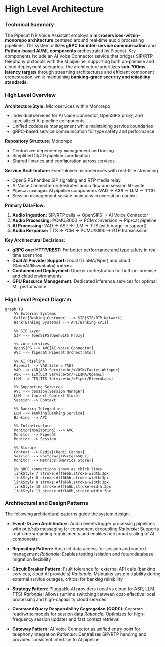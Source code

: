 # High Level Architecture

### Technical Summary

The Pipecat IVR Voice Assistant employs a **microservices-within-monorepo architecture** centered around real-time audio processing pipelines. The system utilizes **gRPC for inter-service communication** and **Python-based AI/ML components** orchestrated by Pipecat. Key components include an AI Voice Connector service that bridges SIP/RTP telephony protocols with the AI pipeline, supporting both on-premise and cloud deployment scenarios. The architecture prioritizes **sub-700ms latency targets** through streaming architectures and efficient component orchestration, while maintaining **banking-grade security and reliability standards**.

### High Level Overview

**Architecture Style:** Microservices within Monorepo
- Individual services for AI Voice Connector, OpenSIPS proxy, and specialized AI pipeline components
- Unified codebase management while maintaining service boundaries
- gRPC-based service communication for type safety and performance

**Repository Structure:** Monorepo
- Centralized dependency management and tooling
- Simplified CI/CD pipeline coordination
- Shared libraries and configuration across services

**Service Architecture:** Event-driven microservices with real-time streaming
- OpenSIPS handles SIP signaling and RTP media relay
- AI Voice Connector orchestrates audio flow and session lifecycle
- Pipecat manages AI pipeline components (VAD → ASR → LLM → TTS)
- Session management service maintains conversation context

**Primary Data Flow:**
1. **Audio Ingestion:** SIP/RTP calls → OpenSIPS → AI Voice Connector
2. **Audio Processing:** PCMU/8000 → PCM conversion → Pipecat pipeline
3. **AI Processing:** VAD → ASR → LLM → TTS (with barge-in support)
4. **Audio Response:** TTS → PCM → PCMU/8000 → RTP transmission

**Key Architectural Decisions:**
- **gRPC over HTTP/REST:** For better performance and type safety in real-time scenarios
- **Dual AI Provider Support:** Local (LLaMA/Piper) and cloud (OpenAI/ElevenLabs) options
- **Containerized Deployment:** Docker orchestration for both on-premise and cloud environments
- **GPU Resource Management:** Dedicated inference services for optimal ML performance

### High Level Project Diagram

```mermaid
graph TB
    %% External Systems
    Caller[Banking Customer] --> SIP[SIP/RTP Network]
    Bank[Banking Systems] --> API[Banking APIs]
    
    %% SIP Layer
    SIP --> OpenSIPS[OpenSIPS Proxy]
    
    %% Core Services
    OpenSIPS --> AVC[AI Voice Connector]
    AVC --> Pipecat[Pipecat Orchestrator]
    
    %% AI Pipeline
    Pipecat --> VAD[Silero VAD]
    VAD --> ASR[ASR Service<br/>VOSK/Faster-Whisper]
    ASR --> LLM[LLM Service<br/>LLaMA/OpenAI]
    LLM --> TTS[TTS Service<br/>Piper/ElevenLabs]
    
    %% Supporting Services
    AVC --> Session[Session Manager]
    LLM --> Context[Context Store]
    Session --> Context
    
    %% Banking Integration
    LLM --> Banking[Banking Service]
    Banking --> API
    
    %% Infrastructure
    Monitor[Monitoring] --> AVC
    Monitor --> Pipecat
    Monitor --> Session
    
    %% Storage
    Context --> Redis[(Redis Cache)]
    Session --> Postgres[(PostgreSQL)]
    Monitor --> Metrics[(Metrics Store)]
    
    %% gRPC connections shown as thick lines
    linkStyle 7 stroke:#ff6b6b,stroke-width:3px
    linkStyle 8 stroke:#ff6b6b,stroke-width:3px
    linkStyle 9 stroke:#ff6b6b,stroke-width:3px
    linkStyle 10 stroke:#ff6b6b,stroke-width:3px
    linkStyle 11 stroke:#ff6b6b,stroke-width:3px
```

### Architectural and Design Patterns

The following architectural patterns guide the system design:

- **Event-Driven Architecture:** Audio events trigger processing pipelines with pub/sub messaging for component decoupling
  _Rationale:_ Supports real-time streaming requirements and enables horizontal scaling of AI components

- **Repository Pattern:** Abstract data access for session and context management 
  _Rationale:_ Enables testing isolation and future database migration flexibility

- **Circuit Breaker Pattern:** Fault tolerance for external API calls (banking services, cloud AI providers)
  _Rationale:_ Maintains system stability during external service outages, critical for banking reliability

- **Strategy Pattern:** Pluggable AI providers (local vs cloud for ASR, LLM, TTS)
  _Rationale:_ Allows runtime switching between cost-effective local processing and high-capability cloud services

- **Command Query Responsibility Segregation (CQRS):** Separate read/write models for session data
  _Rationale:_ Optimizes for high-frequency session updates and fast context retrieval

- **Gateway Pattern:** AI Voice Connector as unified entry point for telephony integration
  _Rationale:_ Centralizes SIP/RTP handling and provides consistent interface to AI pipeline

